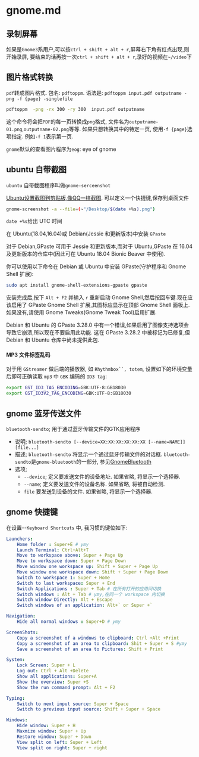 # gnome.md

## 录制屏幕

如果是`Gnome3`系用户,可以按`ctrl + shift + alt + r`,屏幕右下角有红点出现,则开始录屏,
要结束的话再按一次`ctrl + shift + alt + r`,录好的视频在`~/video`下

## 图片格式转换

`pdf`转成图片格式. 包名: `pdftoppm`. 语法是: `pdftoppm input.pdf outputname -png -f {page} -singlefile`

```bash
pdftoppm  -png -rx 300 -ry 300  input.pdf outputname
```

这个命令将会把`PDF`的每一页转换成`png`格式, 文件名为`outputname-01.png`,`outputname-02.png`等等.
如果只想转换其中的特定一页, 使用`-f {page}`选项指定. 例如`-f 1`表示第一页.

`gnome`默认的查看图片程序为`eog`: eye of gnome

## ubuntu 自带截图

`ubuntu` 自带截图程序叫做`gnome-serceenshot`

[Ubuntu设置截图到剪贴板,像QQ一样截图](https://www.jianshu.com/p/7f453c144f9c). 可以定义一个快捷键,保存到桌面文件

```bash
gnome-screenshot -a --file=(~"/Desktop/$(date +%s).png")
```

`date +%s`给出 UTC 时间

在 Ubuntu(18.04,16.04)或 Debian(Jessie 和更新版本)中安装 `GPaste`

对于 Debian,GPaste 可用于 Jessie 和更新版本,而对于 Ubuntu,GPaste 在 16.04 及更新版本的仓库中(因此可在 Ubuntu 18.04 Bionic Beaver 中使用).

你可以使用以下命令在 Debian 或 Ubuntu 中安装 GPaste(守护程序和 Gnome Shell 扩展):

```bash
sudo apt install gnome-shell-extensions-gpaste gpaste
```

安装完成后,按下 `Alt + F2` 并输入 `r` 重新启动 Gnome Shell,然后按回车键.现在应该启用了 GPaste Gnome Shell 扩展,其图标应显示在顶部 Gnome Shell 面板上.
如果没有,请使用 Gnome Tweaks(Gnome Tweak Tool)启用扩展.

Debian 和 Ubuntu 的 GPaste 3.28.0 中有一个错误,如果启用了图像支持选项会导致它崩溃,所以现在不要启用此功能.
这在 GPaste 3.28.2 中被标记为已修复,但 Debian 和 Ubuntu 仓库中尚未提供此包.

#### MP3 文件标签乱码

对于用 `GStreamer` 做后端的播放器, 如 `Rhythmbox``, totem`, 设置如下的环境变量后即可正确读取 `mp3` 中 `GBK` 编码的 `ID3 tag`:

```bash
export GST_ID3_TAG_ENCODING=GBK:UTF-8:GB18030
export GST_ID3V2_TAG_ENCODING=GBK:UTF-8:GB18030
```

## gnome 蓝牙传送文件

`bluetooth-sendto`; 用于通过蓝牙传输文件的GTK应用程序

+ 说明; `bluetooth-sendto [--device=XX:XX:XX:XX:XX:XX [--name=NAME]] [file...]`
+ 描述; `bluetooth-sendto` 将显示一个通过蓝牙传输文件的对话框. `bluetooth-sendto`是`gnome-bluetooth`的一部分, 参见[GnomeBluetooth](http://live.gnome.org/GnomeBluetooth)
+ 选项;
    + `--device`;  定义要发送文件的设备地址.  如果省略, 将显示一个选择器.
    + `--name`; 定义要发送文件的设备名称.  如果省略, 将被自动检测.
    + `file` 要发送到设备的文件.  如果省略, 将显示一个选择器.

## gnome 快捷键

在设置--`Keyboard Shortcuts` 中, 我习惯的键位如下:

```yaml
Launchers:
    Home folder : Super+E # ymy
    Launch Terminal: Ctrl+Alt+T
    Move to workspace above: Super + Page Up
    Move to workspace down: Super + Page Down
    Move window one workspace up: Shift + Super + Page Up
    Move window one workspace down: Shift + Super + Page Down
    Switch to workspace 1: Super + Home
    Switch to last workspace: Super + End
    Switch Applications : Super + Tab # 在所有打开的应用间切换
    Switch windows : Alt + Tab # ymy,在同一个 workspace 内切换
    Switch window Directly: Alt + Escape
    Switch windows of an application: Alt+` or Super +`

Navigation:
    Hide all normal windows : Super+D # ymy

ScreenShots:
    Copy a screenshot of a windows to clipboard: Ctrl +Alt +Print
    Copy a screenshot of an area to clipboard: Shit + Super + S #ymy
    Save a screenshot of an area to Pictures: Shift + Print

System:
    Lock Screen: Super + L
    Log out: Ctrl + Alt +Delete
    Show all applications: Super+A
    Show the overview: Super +S
    Show the run command prompt: Alt + F2

Typing:
    Switch to next input source: Super + Space
    Switch to previous input source: Shift + Super + Space

Windows:
    Hide window: Super + H
    Maxmize window: Super + Up
    Restore window: Super + Down
    View split on left: Super + Left
    View split on right: Super + right
```

